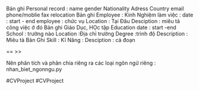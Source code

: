 Bản ghi Personal record :
        name 
        gender 
        Nationality
        Adress
        Country
        email
        phone/moblie
        fax
        relocation
Bản ghi Employee : Kinh Nghiệm làm việc :
        date : start - end 
        employee : chức vụ 
        Location : Tại Đâu 
        Desciption : miêu tả công việc ở đó 
Bản ghi Giáo Dục, HỌc tập Education
        date : start -end 
        School : trường nào 
        Location :Địa chỉ trường 
        Degree :trình độ 
        Description : Miêu tả 
Bản Ghi Skill : Kĩ Năng :
        Desciption : cả đoạn 
                    
== >> 

Nên phân tích và phân chia riêng ra các loại ngôn ngử riêng :
        nhan_biet_ngonngu.py
        
#CVProject
#CVProject

